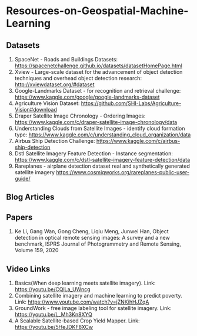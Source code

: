 # Resources-on-Geospatial-Machine-Learning
## Datasets
1. SpaceNet - Roads and Buildings Datasets: https://spacenetchallenge.github.io/datasets/datasetHomePage.html
2. Xview - Large-scale dataset for the advancement of object detection techniques and overhead object detection research: http://xviewdataset.org/#dataset
3. Google-Landmarks Dataset - for recognition and retrieval challenge: https://www.kaggle.com/google/google-landmarks-dataset
4. Agriculture Vision Dataset: https://github.com/SHI-Labs/Agriculture-Vision#download
5. Draper Satellite Image Chronology - Ordering Images: https://www.kaggle.com/c/draper-satellite-image-chronology/data
6. Understanding Clouds from Satellite Images - identify cloud formation type: https://www.kaggle.com/c/understanding_cloud_organization/data 
7. Airbus Ship Detection Challenge: https://www.kaggle.com/c/airbus-ship-detection
8. Dstl Satellite Imagery Feature Detection - Instance segmentation: https://www.kaggle.com/c/dstl-satellite-imagery-feature-detection/data
9. Rareplanes - airplane detection dataset real and synthetically generated satellite imagery  https://www.cosmiqworks.org/rareplanes-public-user-guide/


## Blog Articles
## Papers
1. Ke Li, Gang Wan, Gong Cheng, Liqiu Meng, Junwei Han, Object detection in optical remote sensing images: A survey and a new benchmark,
ISPRS Journal of Photogrammetry and Remote Sensing, Volume 159, 2020

## Video Links
1. Basics(When deep learning meets satellite imagery). Link: https://youtu.be/CQlLa_UWncg
2. Combining satellite imagery and machine learning to predict poverty. Link: https://www.youtube.com/watch?v=jZNKihHJZqA
3. GroundWork - free image labeling tool for satellite imagery. Link: https://youtu.be/L_Mh3Kn8XYQ
4. A Scalable Satellite-based Crop Yield Mapper. Link: https://youtu.be/5HeJDKF8XCw
